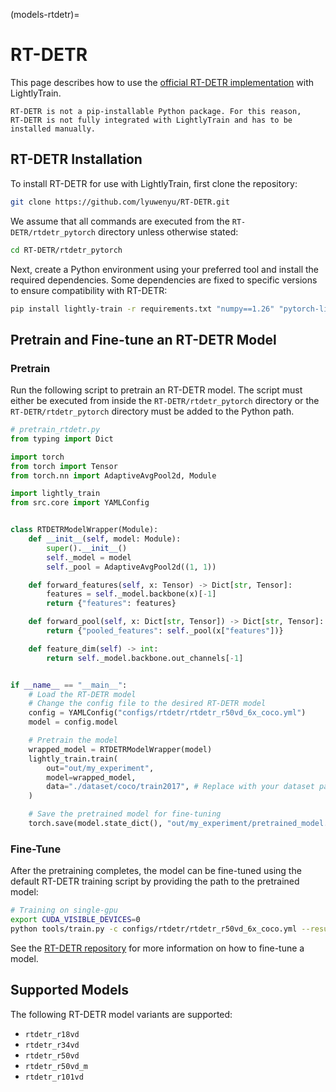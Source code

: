 (models-rtdetr)=

# RT-DETR

This page describes how to use the [official RT-DETR implementation](https://github.com/lyuwenyu/RT-DETR)
with LightlyTrain.

```{note}
RT-DETR is not a pip-installable Python package. For this reason,
RT-DETR is not fully integrated with LightlyTrain and has to be
installed manually.
```

## RT-DETR Installation

To install RT-DETR for use with LightlyTrain, first clone the repository:

```bash
git clone https://github.com/lyuwenyu/RT-DETR.git
```

We assume that all commands are executed from the `RT-DETR/rtdetr_pytorch` directory
unless otherwise stated:

```bash
cd RT-DETR/rtdetr_pytorch
```

Next, create a Python environment using your preferred tool and install the required dependencies.
Some dependencies are fixed to specific versions to ensure compatibility with RT-DETR:

```bash
pip install lightly-train -r requirements.txt "numpy==1.26" "pytorch-lightning==2.1.0" pycocotools
```

## Pretrain and Fine-tune an RT-DETR Model

### Pretrain

Run the following script to pretrain an RT-DETR model. The script must either
be executed from inside the `RT-DETR/rtdetr_pytorch` directory or the
`RT-DETR/rtdetr_pytorch` directory must be added to the Python path.

```python
# pretrain_rtdetr.py
from typing import Dict

import torch
from torch import Tensor
from torch.nn import AdaptiveAvgPool2d, Module

import lightly_train
from src.core import YAMLConfig


class RTDETRModelWrapper(Module):
    def __init__(self, model: Module):
        super().__init__()
        self._model = model
        self._pool = AdaptiveAvgPool2d((1, 1))

    def forward_features(self, x: Tensor) -> Dict[str, Tensor]:
        features = self._model.backbone(x)[-1]
        return {"features": features}

    def forward_pool(self, x: Dict[str, Tensor]) -> Dict[str, Tensor]:
        return {"pooled_features": self._pool(x["features"])}

    def feature_dim(self) -> int:
        return self._model.backbone.out_channels[-1]


if __name__ == "__main__":
    # Load the RT-DETR model
    # Change the config file to the desired RT-DETR model
    config = YAMLConfig("configs/rtdetr/rtdetr_r50vd_6x_coco.yml")
    model = config.model

    # Pretrain the model
    wrapped_model = RTDETRModelWrapper(model)
    lightly_train.train(
        out="out/my_experiment",
        model=wrapped_model,
        data="./dataset/coco/train2017", # Replace with your dataset path.
    )

    # Save the pretrained model for fine-tuning
    torch.save(model.state_dict(), "out/my_experiment/pretrained_model.pt")
```

### Fine-Tune

After the pretraining completes, the model can be fine-tuned using the default
RT-DETR training script by providing the path to the pretrained model:

```bash
# Training on single-gpu
export CUDA_VISIBLE_DEVICES=0
python tools/train.py -c configs/rtdetr/rtdetr_r50vd_6x_coco.yml --resume out/my_experiment/pretrained_model.pt
```

See the [RT-DETR repository](https://github.com/lyuwenyu/RT-DETR/tree/main/rtdetr_pytorch)
for more information on how to fine-tune a model.

## Supported Models

The following RT-DETR model variants are supported:

- `rtdetr_r18vd`
- `rtdetr_r34vd`
- `rtdetr_r50vd`
- `rtdetr_r50vd_m`
- `rtdetr_r101vd`
